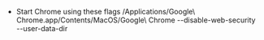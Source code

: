 * Start Chrome using these flags
/Applications/Google\ Chrome.app/Contents/MacOS/Google\ Chrome --disable-web-security --user-data-dir

